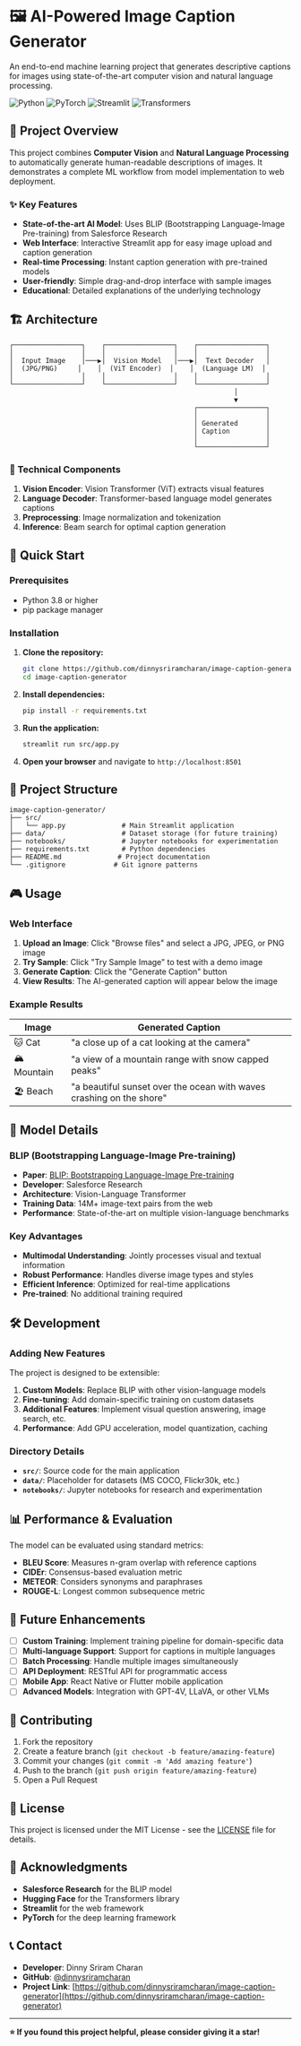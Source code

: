# 🖼️ AI-Powered Image Caption Generator

An end-to-end machine learning project that generates descriptive captions for images using state-of-the-art computer vision and natural language processing.

![Python](https://img.shields.io/badge/Python-3.8%2B-blue)
![PyTorch](https://img.shields.io/badge/PyTorch-2.0%2B-red)
![Streamlit](https://img.shields.io/badge/Streamlit-1.28%2B-green)
![Transformers](https://img.shields.io/badge/🤗%20Transformers-4.30%2B-yellow)

## 🎯 Project Overview

This project combines **Computer Vision** and **Natural Language Processing** to automatically generate human-readable descriptions of images. It demonstrates a complete ML workflow from model implementation to web deployment.

### ✨ Key Features

- **State-of-the-art AI Model**: Uses BLIP (Bootstrapping Language-Image Pre-training) from Salesforce Research
- **Web Interface**: Interactive Streamlit app for easy image upload and caption generation
- **Real-time Processing**: Instant caption generation with pre-trained models
- **User-friendly**: Simple drag-and-drop interface with sample images
- **Educational**: Detailed explanations of the underlying technology

## 🏗️ Architecture

```
┌─────────────────┐    ┌─────────────────┐    ┌─────────────────┐
│                 │    │                 │    │                 │
│  Input Image    │───▶│  Vision Model   │───▶│  Text Decoder   │
│  (JPG/PNG)     │    │  (ViT Encoder)  │    │  (Language LM)  │
│                 │    │                 │    │                 │
└─────────────────┘    └─────────────────┘    └─────────────────┘
                                                        │
                                                        ▼
                                              ┌─────────────────┐
                                              │                 │
                                              │ Generated       │
                                              │ Caption         │
                                              │                 │
                                              └─────────────────┘
```

### 🔧 Technical Components

1. **Vision Encoder**: Vision Transformer (ViT) extracts visual features
2. **Language Decoder**: Transformer-based language model generates captions
3. **Preprocessing**: Image normalization and tokenization
4. **Inference**: Beam search for optimal caption generation

## 🚀 Quick Start

### Prerequisites

- Python 3.8 or higher
- pip package manager

### Installation

1. **Clone the repository:**
   ```bash
   git clone https://github.com/dinnysriramcharan/image-caption-generator.git
   cd image-caption-generator
   ```

2. **Install dependencies:**
   ```bash
   pip install -r requirements.txt
   ```

3. **Run the application:**
   ```bash
   streamlit run src/app.py
   ```

4. **Open your browser** and navigate to `http://localhost:8501`

## 📁 Project Structure

```
image-caption-generator/
├── src/
│   └── app.py              # Main Streamlit application
├── data/                   # Dataset storage (for future training)
├── notebooks/              # Jupyter notebooks for experimentation
├── requirements.txt        # Python dependencies
├── README.md              # Project documentation
└── .gitignore            # Git ignore patterns
```

## 🎮 Usage

### Web Interface

1. **Upload an Image**: Click "Browse files" and select a JPG, JPEG, or PNG image
2. **Try Sample**: Click "Try Sample Image" to test with a demo image
3. **Generate Caption**: Click the "Generate Caption" button
4. **View Results**: The AI-generated caption will appear below the image

### Example Results

| Image | Generated Caption |
|-------|------------------|
| 🐱 Cat | "a close up of a cat looking at the camera" |
| 🏔️ Mountain | "a view of a mountain range with snow capped peaks" |
| 🏖️ Beach | "a beautiful sunset over the ocean with waves crashing on the shore" |

## 🔬 Model Details

### BLIP (Bootstrapping Language-Image Pre-training)

- **Paper**: [BLIP: Bootstrapping Language-Image Pre-training](https://arxiv.org/abs/2201.12086)
- **Developer**: Salesforce Research
- **Architecture**: Vision-Language Transformer
- **Training Data**: 14M+ image-text pairs from the web
- **Performance**: State-of-the-art on multiple vision-language benchmarks

### Key Advantages

- **Multimodal Understanding**: Jointly processes visual and textual information
- **Robust Performance**: Handles diverse image types and styles
- **Efficient Inference**: Optimized for real-time applications
- **Pre-trained**: No additional training required

## 🛠️ Development

### Adding New Features

The project is designed to be extensible:

1. **Custom Models**: Replace BLIP with other vision-language models
2. **Fine-tuning**: Add domain-specific training on custom datasets
3. **Additional Features**: Implement visual question answering, image search, etc.
4. **Performance**: Add GPU acceleration, model quantization, caching

### Directory Details

- **`src/`**: Source code for the main application
- **`data/`**: Placeholder for datasets (MS COCO, Flickr30k, etc.)
- **`notebooks/`**: Jupyter notebooks for research and experimentation

## 📊 Performance & Evaluation

The model can be evaluated using standard metrics:

- **BLEU Score**: Measures n-gram overlap with reference captions
- **CIDEr**: Consensus-based evaluation metric
- **METEOR**: Considers synonyms and paraphrases
- **ROUGE-L**: Longest common subsequence metric

## 🔄 Future Enhancements

- [ ] **Custom Training**: Implement training pipeline for domain-specific data
- [ ] **Multi-language Support**: Support for captions in multiple languages
- [ ] **Batch Processing**: Handle multiple images simultaneously
- [ ] **API Deployment**: RESTful API for programmatic access
- [ ] **Mobile App**: React Native or Flutter mobile application
- [ ] **Advanced Models**: Integration with GPT-4V, LLaVA, or other VLMs

## 🤝 Contributing

1. Fork the repository
2. Create a feature branch (`git checkout -b feature/amazing-feature`)
3. Commit your changes (`git commit -m 'Add amazing feature'`)
4. Push to the branch (`git push origin feature/amazing-feature`)
5. Open a Pull Request

## 📄 License

This project is licensed under the MIT License - see the [LICENSE](LICENSE) file for details.

## 🙏 Acknowledgments

- **Salesforce Research** for the BLIP model
- **Hugging Face** for the Transformers library
- **Streamlit** for the web framework
- **PyTorch** for the deep learning framework

## 📞 Contact

- **Developer**: Dinny Sriram Charan
- **GitHub**: [@dinnysriramcharan](https://github.com/dinnysriramcharan)
- **Project Link**: [https://github.com/dinnysriramcharan/image-caption-generator](https://github.com/dinnysriramcharan/image-caption-generator)

---

**⭐ If you found this project helpful, please consider giving it a star!**

